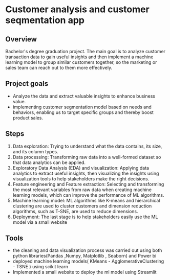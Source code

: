 
# Customer analysis and customer seqmentation app
## Overview
Bachelor's degree graduation project. The main goal is to analyze customer transaction data to gain useful insights and then implement a machine learning model to group similar customers together, so the marketing or sales team can reach out to them more effectively.
## Project goals
- Analyze the data and extract valuable insights to enhance business value.
- implementing customer segmentation model based on needs and behaviors, enabling us to target specific groups and thereby boost product sales.
## Steps
1. Data exploration: Trying to understand what the data contains, its size, and its column types.
2. Data processing: Transforming raw data into a well-formed dataset so that data analytics can be applied.
3. Exploratory Data Analysis (EDA) and visualization: Applying data analytics to extract useful insights, then visualizing the insights using visualization tools to help stakeholders make the right decisions.
4. Feature engineering and Feature extraction: Selecting and transforming the most relevant variables from raw data when creating machine learning models, which can improve the performance of ML algorithms.
5. Machine learning model: ML algorithms like K-means and hierarchical clustering are used to cluster customers and dimension reduction algorithms, such as T-SNE, are used to reduce dimensions.
6. Deployment: The last stage is to help stakeholders easily use the ML model via a small website 
## Tools
- the cleaning and data visualization process was carried out using both python libraries(Pandas ,Numpy, Matplotlib , Seaborn) and Power bi
- deployed machine learning models( KMeans - AgglomerativeClustering - TSNE ) using scikit learn
- Implemented a small website to deploy the ml model using Streamlit









 







